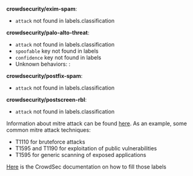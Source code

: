 **crowdsecurity/exim-spam**:
  - `attack` not found in labels.classification

**crowdsecurity/palo-alto-threat**:
  - `attack` not found in labels.classification
  - `spoofable` key not found in labels
  - `confidence` key not found in labels
  - Unknown behaviors: :

**crowdsecurity/postfix-spam**:
  - `attack` not found in labels.classification

**crowdsecurity/postscreen-rbl**:
  - `attack` not found in labels.classification


Information about mitre attack can be found [here](https://attack.mitre.org/techniques/enterprise/).
As an example, some common mitre attack techniques:
 - T1110 for bruteforce attacks
 - T1595 and T1190 for exploitation of public vulnerabilities
 - T1595 for generic scanning of exposed applications

[Here](https://docs.crowdsec.net/docs/next/scenarios/format#labels) is the CrowdSec documentation on how to fill those labels

